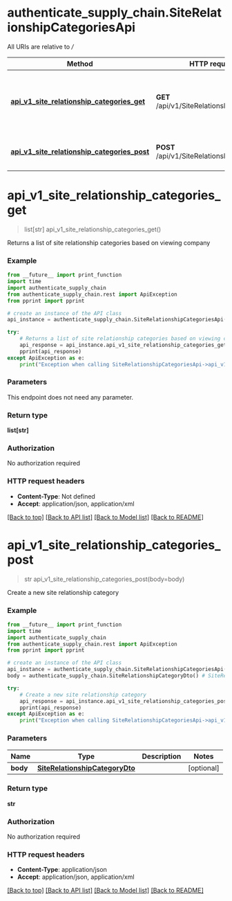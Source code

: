 # authenticate_supply_chain.SiteRelationshipCategoriesApi

All URIs are relative to */*

Method | HTTP request | Description
------------- | ------------- | -------------
[**api_v1_site_relationship_categories_get**](SiteRelationshipCategoriesApi.md#api_v1_site_relationship_categories_get) | **GET** /api/v1/SiteRelationshipCategories | Returns a list of site relationship categories based on viewing company
[**api_v1_site_relationship_categories_post**](SiteRelationshipCategoriesApi.md#api_v1_site_relationship_categories_post) | **POST** /api/v1/SiteRelationshipCategories | Create a new site relationship category

# **api_v1_site_relationship_categories_get**
> list[str] api_v1_site_relationship_categories_get()

Returns a list of site relationship categories based on viewing company

### Example
```python
from __future__ import print_function
import time
import authenticate_supply_chain
from authenticate_supply_chain.rest import ApiException
from pprint import pprint

# create an instance of the API class
api_instance = authenticate_supply_chain.SiteRelationshipCategoriesApi()

try:
    # Returns a list of site relationship categories based on viewing company
    api_response = api_instance.api_v1_site_relationship_categories_get()
    pprint(api_response)
except ApiException as e:
    print("Exception when calling SiteRelationshipCategoriesApi->api_v1_site_relationship_categories_get: %s\n" % e)
```

### Parameters
This endpoint does not need any parameter.

### Return type

**list[str]**

### Authorization

No authorization required

### HTTP request headers

 - **Content-Type**: Not defined
 - **Accept**: application/json, application/xml

[[Back to top]](#) [[Back to API list]](../README.md#documentation-for-api-endpoints) [[Back to Model list]](../README.md#documentation-for-models) [[Back to README]](../README.md)

# **api_v1_site_relationship_categories_post**
> str api_v1_site_relationship_categories_post(body=body)

Create a new site relationship category

### Example
```python
from __future__ import print_function
import time
import authenticate_supply_chain
from authenticate_supply_chain.rest import ApiException
from pprint import pprint

# create an instance of the API class
api_instance = authenticate_supply_chain.SiteRelationshipCategoriesApi()
body = authenticate_supply_chain.SiteRelationshipCategoryDto() # SiteRelationshipCategoryDto |  (optional)

try:
    # Create a new site relationship category
    api_response = api_instance.api_v1_site_relationship_categories_post(body=body)
    pprint(api_response)
except ApiException as e:
    print("Exception when calling SiteRelationshipCategoriesApi->api_v1_site_relationship_categories_post: %s\n" % e)
```

### Parameters

Name | Type | Description  | Notes
------------- | ------------- | ------------- | -------------
 **body** | [**SiteRelationshipCategoryDto**](SiteRelationshipCategoryDto.md)|  | [optional] 

### Return type

**str**

### Authorization

No authorization required

### HTTP request headers

 - **Content-Type**: application/json
 - **Accept**: application/json, application/xml

[[Back to top]](#) [[Back to API list]](../README.md#documentation-for-api-endpoints) [[Back to Model list]](../README.md#documentation-for-models) [[Back to README]](../README.md)

